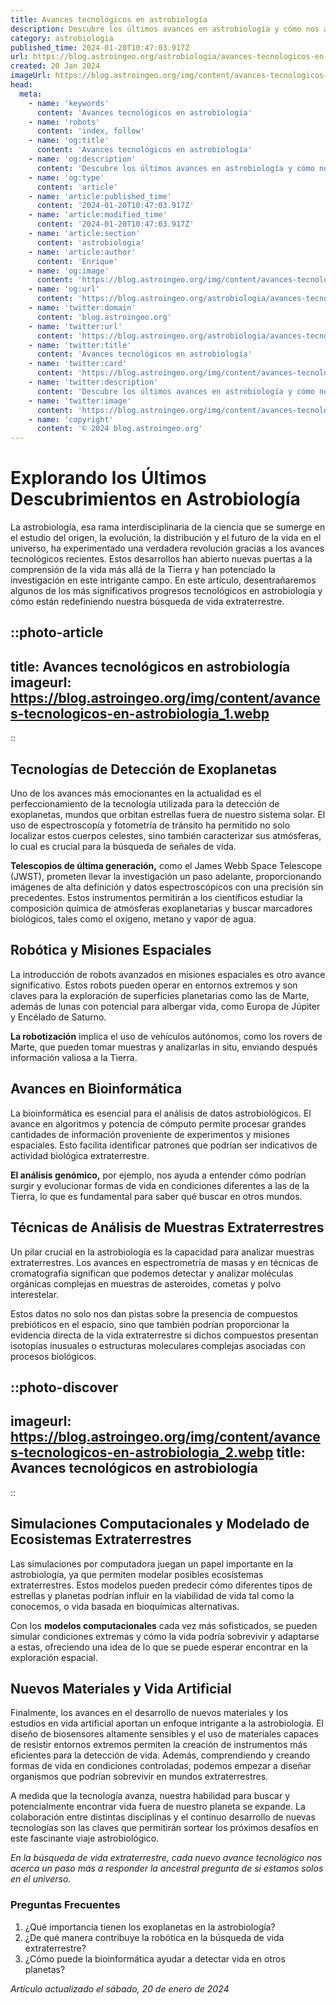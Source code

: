 ```yaml
---
title: Avances tecnológicos en astrobiología
description: Descubre los últimos avances en astrobiología y cómo nos acercan a desvelar misterios del universo y la vida extraterrestre.
category: astrobiologia
published_time: 2024-01-20T10:47:03.917Z
url: https://blog.astroingeo.org/astrobiologia/avances-tecnologicos-en-astrobiologia
created: 20 Jan 2024
imageUrl: https://blog.astroingeo.org/img/content/avances-tecnologicos-en-astrobiologia_1.webp
head:
  meta:
    - name: 'keywords'
      content: 'Avances tecnológicos en astrobiología'
    - name: 'robots'
      content: 'index, follow'
    - name: 'og:title'
      content: 'Avances tecnológicos en astrobiología'
    - name: 'og:description'
      content: 'Descubre los últimos avances en astrobiología y cómo nos acercan a desvelar misterios del universo y la vida extraterrestre.'
    - name: 'og:type'
      content: 'article'
    - name: 'article:published_time'
      content: '2024-01-20T10:47:03.917Z'
    - name: 'article:modified_time'
      content: '2024-01-20T10:47:03.917Z'
    - name: 'article:section'
      content: 'astrobiologia'
    - name: 'article:author'
      content: 'Enrique'
    - name: 'og:image'
      content: 'https://blog.astroingeo.org/img/content/avances-tecnologicos-en-astrobiologia_1.webp'
    - name: 'og:url'
      content: 'https://blog.astroingeo.org/astrobiologia/avances-tecnologicos-en-astrobiologia'
    - name: 'twitter:domain'
      content: 'blog.astroingeo.org'
    - name: 'twitter:url'
      content: 'https://blog.astroingeo.org/astrobiologia/avances-tecnologicos-en-astrobiologia'
    - name: 'twitter:title'
      content: 'Avances tecnológicos en astrobiología'
    - name: 'twitter:card'
      content: 'https://blog.astroingeo.org/img/content/avances-tecnologicos-en-astrobiologia_1.webp'
    - name: 'twitter:description'
      content: 'Descubre los últimos avances en astrobiología y cómo nos acercan a desvelar misterios del universo y la vida extraterrestre.'
    - name: 'twitter:image'
      content: 'https://blog.astroingeo.org/img/content/avances-tecnologicos-en-astrobiologia_1.webp'
    - name: 'copyright'
      content: '© 2024 blog.astroingeo.org'
---
```

# Explorando los Últimos Descubrimientos en Astrobiología

La astrobiología, esa rama interdisciplinaria de la ciencia que se sumerge en el estudio del origen, la evolución, la distribución y el futuro de la vida en el universo, ha experimentado una verdadera revolución gracias a los avances tecnológicos recientes. Estos desarrollos han abierto nuevas puertas a la comprensión de la vida más allá de la Tierra y han potenciado la investigación en este intrigante campo. En este artículo, desentrañaremos algunos de los más significativos progresos tecnológicos en astrobiología y cómo están redefiniendo nuestra búsqueda de vida extraterrestre.


::photo-article
---
title: Avances tecnológicos en astrobiología
imageurl: https://blog.astroingeo.org/img/content/avances-tecnologicos-en-astrobiologia_1.webp
---
::



## Tecnologías de Detección de Exoplanetas

Uno de los avances más emocionantes en la actualidad es el perfeccionamiento de la tecnología utilizada para la detección de exoplanetas, mundos que orbitan estrellas fuera de nuestro sistema solar. El uso de espectroscopía y fotometría de tránsito ha permitido no solo localizar estos cuerpos celestes, sino también caracterizar sus atmósferas, lo cual es crucial para la búsqueda de señales de vida.

**Telescopios de última generación,** como el James Webb Space Telescope (JWST), prometen llevar la investigación un paso adelante, proporcionando imágenes de alta definición y datos espectroscópicos con una precisión sin precedentes. Estos instrumentos permitirán a los científicos estudiar la composición química de atmósferas exoplanetarias y buscar marcadores biológicos, tales como el oxígeno, metano y vapor de agua.

## Robótica y Misiones Espaciales

La introducción de robots avanzados en misiones espaciales es otro avance significativo. Estos robots pueden operar en entornos extremos y son claves para la exploración de superficies planetarias como las de Marte, además de lunas con potencial para albergar vida, como Europa de Júpiter y Encélado de Saturno. 

**La robotización** implica el uso de vehículos autónomos, como los rovers de Marte, que pueden tomar muestras y analizarlas in situ, enviando después información valiosa a la Tierra.

## Avances en Bioinformática

La bioinformática es esencial para el análisis de datos astrobiológicos. El avance en algoritmos y potencia de cómputo permite procesar grandes cantidades de información proveniente de experimentos y misiones espaciales. Esto facilita identificar patrones que podrían ser indicativos de actividad biológica extraterrestre.

**El análisis genómico,** por ejemplo, nos ayuda a entender cómo podrían surgir y evolucionar formas de vida en condiciones diferentes a las de la Tierra, lo que es fundamental para saber qué buscar en otros mundos.

## Técnicas de Análisis de Muestras Extraterrestres

Un pilar crucial en la astrobiología es la capacidad para analizar muestras extraterrestres. Los avances en espectrometría de masas y en técnicas de cromatografía significan que podemos detectar y analizar moléculas orgánicas complejas en muestras de asteroides, cometas y polvo interestelar. 

Estos datos no solo nos dan pistas sobre la presencia de compuestos prebióticos en el espacio, sino que también podrían proporcionar la evidencia directa de la vida extraterrestre si dichos compuestos presentan isotopías inusuales o estructuras moleculares complejas asociadas con procesos biológicos.


::photo-discover
---
imageurl: https://blog.astroingeo.org/img/content/avances-tecnologicos-en-astrobiologia_2.webp
title: Avances tecnológicos en astrobiología
---
::



## Simulaciones Computacionales y Modelado de Ecosistemas Extraterrestres

Las simulaciones por computadora juegan un papel importante en la astrobiología, ya que permiten modelar posibles ecosistemas extraterrestres. Estos modelos pueden predecir cómo diferentes tipos de estrellas y planetas podrían influir en la viabilidad de vida tal como la conocemos, o vida basada en bioquímicas alternativas.

Con los **modelos computacionales** cada vez más sofisticados, se pueden simular condiciones extremas y cómo la vida podría sobrevivir y adaptarse a estas, ofreciendo una idea de lo que se puede esperar encontrar en la exploración espacial.

## Nuevos Materiales y Vida Artificial

Finalmente, los avances en el desarrollo de nuevos materiales y los estudios en vida artificial aportan un enfoque intrigante a la astrobiología. El diseño de biosensores altamente sensibles y el uso de materiales capaces de resistir entornos extremos permiten la creación de instrumentos más eficientes para la detección de vida. Además, comprendiendo y creando formas de vida en condiciones controladas, podemos empezar a diseñar organismos que podrían sobrevivir en mundos extraterrestres.

A medida que la tecnología avanza, nuestra habilidad para buscar y potencialmente encontrar vida fuera de nuestro planeta se expande. La colaboración entre distintas disciplinas y el continuo desarrollo de nuevas tecnologías son las claves que permitirán sortear los próximos desafíos en este fascinante viaje astrobiológico.

*En la búsqueda de vida extraterrestre, cada nuevo avance tecnológico nos acerca un paso más a responder la ancestral pregunta de si estamos solos en el universo.*

### Preguntas Frecuentes

1. ¿Qué importancia tienen los exoplanetas en la astrobiología?
2. ¿De qué manera contribuye la robótica en la búsqueda de vida extraterrestre?
3. ¿Cómo puede la bioinformática ayudar a detectar vida en otros planetas?

_Artículo actualizado el sábado, 20 de enero de 2024_